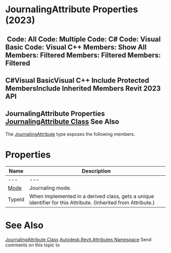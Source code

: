 # JournalingAttribute Properties (2023)

﻿
 Code: All Code: Multiple Code: C# Code: Visual Basic Code: Visual C++  Members: Show All Members: Filtered Members: Filtered Members: Filtered   
---  
C#Visual BasicVisual C++
Include Protected MembersInclude Inherited Members
Revit 2023 API  
---  
JournalingAttribute Properties  
[JournalingAttribute Class](15d27441-bc90-b07d-22a3-d6b3e07a1fef.md "JournalingAttribute Class") See Also  
---  
The [JournalingAttribute](15d27441-bc90-b07d-22a3-d6b3e07a1fef.md "JournalingAttribute Class") type exposes the following members.
# Properties
| Name | Description |
| --- | --- |
| --- | --- | --- |
| [Mode](e7dfc93a-1934-7fc3-0e31-f923d814224b.md "Mode Property") | Journaling mode. |
| TypeId | When implemented in a derived class, gets a unique identifier for this Attribute. (Inherited from Attribute.) |

# See Also
[JournalingAttribute Class](15d27441-bc90-b07d-22a3-d6b3e07a1fef.md "JournalingAttribute Class")
[Autodesk.Revit.Attributes Namespace](59587eb2-4714-707c-9ec9-766e70658df7.md "Autodesk.Revit.Attributes Namespace")
Send comments on this topic to 